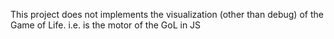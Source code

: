 This project does not implements the visualization (other than debug) of the Game of Life. i.e. is the motor of the GoL in JS
